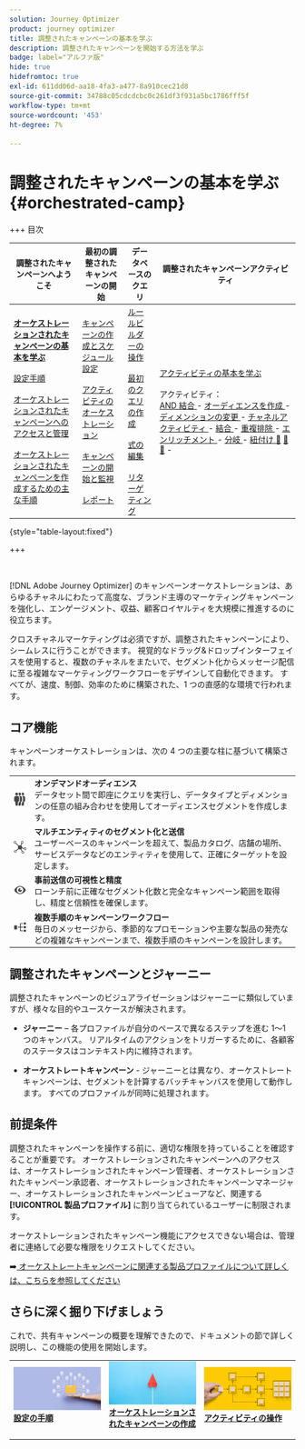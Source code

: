```yaml
---
solution: Journey Optimizer
product: journey optimizer
title: 調整されたキャンペーンの基本を学ぶ
description: 調整されたキャンペーンを開始する方法を学ぶ
badge: label="アルファ版"
hide: true
hidefromtoc: true
exl-id: 611dd06d-aa18-4fa3-a477-8a910cec21d8
source-git-commit: 34788c05cdcdcbc0c261df3f931a5bc1786fff5f
workflow-type: tm+mt
source-wordcount: '453'
ht-degree: 7%

---
```


# 調整されたキャンペーンの基本を学ぶ {#orchestrated-camp}

+++ 目次

| 調整されたキャンペーンへようこそ | 最初の調整されたキャンペーンの開始 | データベースのクエリ | 調整されたキャンペーンアクティビティ |
|---|---|---|---|
| <b>[ オーケストレーションされたキャンペーンの基本を学ぶ ](gs-orchestrated-campaigns.md)</b><br/><br/>[ 設定手順 ](configuration-steps.md)<br/><br/>[ オーケストレーションされたキャンペーンへのアクセスと管理 ](access-manage-orchestrated-campaigns.md)<br/><br/>[ オーケストレーションされたキャンペーンを作成するための主な手順 ](gs-campaign-creation.md) | [ キャンペーンの作成とスケジュール設定 ](create-orchestrated-campaign.md)<br/><br/>[ アクティビティのオーケストレーション ](orchestrate-activities.md)<br/><br/>[ キャンペーンの開始と監視 ](start-monitor-campaigns.md)<br/><br/>[ レポート ](reporting-campaigns.md) | [ ルールビルダーの操作 ](orchestrated-rule-builder.md)<br/><br/>[ 最初のクエリの作成 ](build-query.md)<br/><br/>[ 式の編集 ](edit-expressions.md)<br/><br/>[ リターゲティング ](retarget.md) | [ アクティビティの基本を学ぶ ](activities/about-activities.md)<br/><br/> アクティビティ：<br/>[AND 結合 ](activities/and-join.md) - [ オーディエンスを作成 ](activities/build-audience.md) - [ ディメンションの変更 ](activities/change-dimension.md) - [ チャネルアクティビティ ](activities/channels.md) - [ 結合 ](activities/combine.md) - [ 重複排除 ](activities/deduplication.md) - [ エンリッチメント ](activities/enrichment.md) - [ 分岐 ](activities/fork.md) - [ 紐付け ](activities/reconciliation.md) [&#128279;](activities/save-audience.md) [&#128279;](activities/split.md) [&#128279;](activities/wait.md) - |

{style="table-layout:fixed"}

+++

<br/>

[!DNL Adobe Journey Optimizer] のキャンペーンオーケストレーションは、あらゆるチャネルにわたって高度な、ブランド主導のマーケティングキャンペーンを強化し、エンゲージメント、収益、顧客ロイヤルティを大規模に推進するのに役立ちます。

クロスチャネルマーケティングは必須ですが、調整されたキャンペーンにより、シームレスに行うことができます。 視覚的なドラッグ&amp;ドロップインターフェイスを使用すると、複数のチャネルをまたいで、セグメント化からメッセージ配信に至る複雑なマーケティングワークフローをデザインして自動化できます。 すべてが、速度、制御、効率のために構築された、1 つの直感的な環境で行われます。

## コア機能

キャンペーンオーケストレーションは、次の 4 つの主要な柱に基づいて構築されます。

<table>
<tr style="border: 0;">
<td><img alt="オンデマンドオーディエンス" src="assets/do-not-localize/icon-audience.svg" width="50px"></a></td><td><b> オンデマンドオーディエンス </b><br/> データセット間で即座にクエリを実行し、データタイプとディメンションの任意の組み合わせを使用してオーディエンスセグメントを作成します。</td></tr>
<tr style="border: 0;">
<td><img alt="マルチエンティティのセグメント化と送信" src="assets/do-not-localize/icon-entity.svg" width="50px"></a></td><td><b> マルチエンティティのセグメント化と送信 </b><br/> ユーザーベースのキャンペーンを超えて、製品カタログ、店舗の場所、サービスデータなどのエンティティを使用して、正確にターゲットを設定します。</td></tr>
<tr style="border: 0;">
<td><img alt="送信前の可視性と精度" src="assets/do-not-localize/icon-visibility.svg" width="50px"></a></td><td><b> 事前送信の可視性と精度 </b><br/> ローンチ前に正確なセグメント化数と完全なキャンペーン範囲を取得し、精度と信頼性を確保します。</td></tr>
<tr style="border: 0;">
<td><img alt="複数ステップのキャンペーンワークフロー" src="assets/do-not-localize/icon-multistep.svg" width="50px"></a></td><td><b> 複数手順のキャンペーンワークフロー </b><br/> 毎日のメッセージから、季節的なプロモーションや主要な製品の発売などの複雑なキャンペーンまで、複数手順のキャンペーンを設計します。</td></tr>
</table>

## 調整されたキャンペーンとジャーニー

調整されたキャンペーンのビジュアライゼーションはジャーニーに類似していますが、様々な目的やユースケースが解決されます。

* **ジャーニー** – 各プロファイルが自分のペースで異なるステップを進む 1～1 つのキャンバス。 リアルタイムのアクションをトリガーするために、各顧客のステータスはコンテキスト内に維持されます。

* **オーケストレートキャンペーン** - ジャーニーとは異なり、オーケストレートキャンペーンは、セグメントを計算するバッチキャンバスを使用して動作します。 すべてのプロファイルが同時に処理されます。

## 前提条件

調整されたキャンペーンを操作する前に、適切な権限を持っていることを確認することが重要です。 オーケストレーションされたキャンペーンへのアクセスは、オーケストレーションされたキャンペーン管理者、オーケストレーションされたキャンペーン承認者、オーケストレーションされたキャンペーンマネージャー、オーケストレーションされたキャンペーンビューアなど、関連する **[!UICONTROL 製品プロファイル]** に割り当てられているユーザーに制限されます。

オーケストレーションされたキャンペーン機能にアクセスできない場合は、管理者に連絡して必要な権限をリクエストしてください。

➡️[ オーケストレートキャンペーンに関連する製品プロファイルについて詳しくは、こちらを参照してください ](../administration/ootb-product-profiles.md)

## さらに深く掘り下げましょう

これで、共有キャンペーンの概要を理解できたので、ドキュメントの節で詳しく説明し、この機能の使用を開始します。

<table style="table-layout:fixed"><tr style="border: 0;">
<td>
<a href="gs-campaign-creation.md">
<img alt="ワークフローへのアクセスと管理" src="assets/do-not-localize/workflow-access.jpeg">
</a>
<div>
<a href="gs-campaign-creation.md"><strong>設定の手順</strong></a>
</div>
<p>
</td>
<td>
<a href="create-orchestrated-campaign.md">
<img alt="リード" src="assets/do-not-localize/workflow-create.jpeg">
</a>
<div><a href="create-orchestrated-campaign.md"><strong> オーケストレーションされたキャンペーンの作成 </strong>
</div>
<p>
</td>
<td>
<a href="activities/about-activities.md">
<img alt="低頻度" src="assets/do-not-localize/workflow-activities.jpeg">
</a>
<div>
<a href="activities/about-activities.md"><strong> アクティビティの操作 </strong></a>
</div>
<p></td>
</tr></table>
